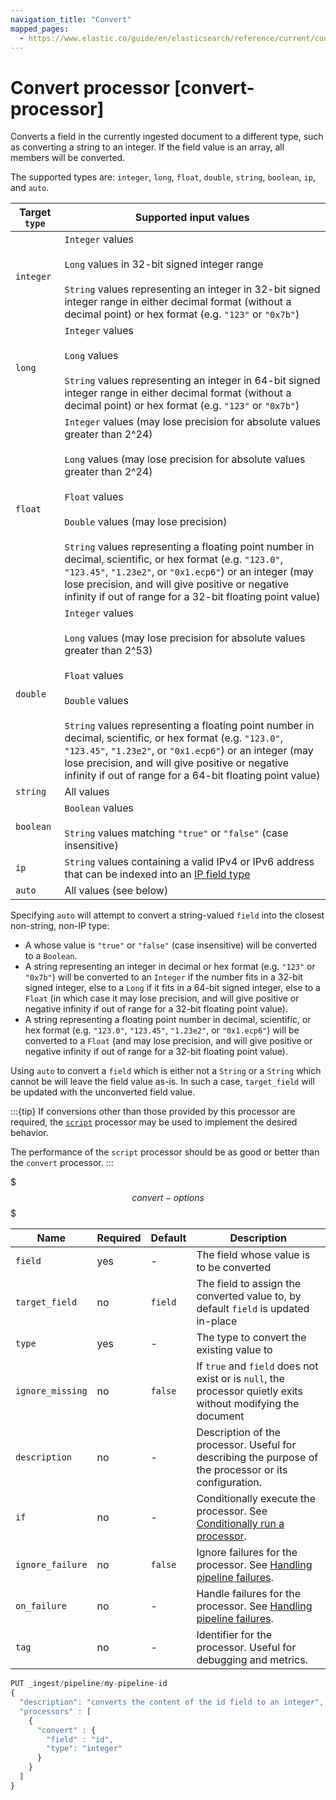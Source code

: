 ```yaml
---
navigation_title: "Convert"
mapped_pages:
  - https://www.elastic.co/guide/en/elasticsearch/reference/current/convert-processor.html
---
```


# Convert processor [convert-processor]

Converts a field in the currently ingested document to a different type, such as converting a string to an integer. If the field value is an array, all members will be converted.

The supported types are: `integer`, `long`, `float`, `double`, `string`, `boolean`, `ip`, and `auto`.

| Target `type` | Supported input values                                                                                                                                                                                                                                                                                                                                                                                                                                                                                                      |
|---------------|-----------------------------------------------------------------------------------------------------------------------------------------------------------------------------------------------------------------------------------------------------------------------------------------------------------------------------------------------------------------------------------------------------------------------------------------------------------------------------------------------------------------------------|
| `integer`     | `Integer` values<br><br>`Long` values in 32-bit signed integer range<br><br>`String` values representing an integer in 32-bit signed integer range in either decimal format (without a decimal point) or hex format (e.g. `"123"` or `"0x7b"`)                                                                                                                                                                                                                                                                              |
| `long`        | `Integer` values<br><br>`Long` values<br><br>`String` values representing an integer in 64-bit signed integer range in either decimal format (without a decimal point) or hex format (e.g. `"123"` or `"0x7b"`)                                                                                                                                                                                                                                                                                                             |
| `float`       | `Integer` values (may lose precision for absolute values greater than 2^24)<br><br>`Long` values (may lose precision for absolute values greater than 2^24)<br><br>`Float` values<br><br>`Double` values (may lose precision)<br><br>`String` values representing a floating point number in decimal, scientific, or hex format (e.g. `"123.0"`, `"123.45"`, `"1.23e2"`, or `"0x1.ecp6"`) or an integer (may lose precision, and will give positive or negative infinity if out of range for a 32-bit floating point value) |
| `double`      | `Integer` values<br><br>`Long` values (may lose precision for absolute values greater than 2^53)<br><br>`Float` values<br><br>`Double` values<br><br>`String` values representing a floating point number in decimal, scientific, or hex format (e.g. `"123.0"`, `"123.45"`, `"1.23e2"`, or `"0x1.ecp6"`) or an integer (may lose precision, and will give positive or negative infinity if out of range for a 64-bit floating point value)                                                                                 |
| `string`      | All values                                                                                                                                                                                                                                                                                                                                                                                                                                                                                                                  |
| `boolean`     | `Boolean` values<br><br>`String` values matching `"true"` or `"false"` (case insensitive)                                                                                                                                                                                                                                                                                                                                                                                                                                   |
| `ip`          | `String` values containing a valid IPv4 or IPv6 address that can be indexed into an [IP field type](/reference/elasticsearch/mapping-reference/ip.md)                                                                                                                                                                                                                                                                                                                                                                       |
| `auto`        | All values (see below)                                                                                                                                                                                                                                                                                                                                                                                                                                                                                                      |

Specifying `auto` will attempt to convert a string-valued `field` into the closest non-string, non-IP type:
 - A whose value is `"true"` or `"false"` (case insensitive) will be converted to a `Boolean`.
 - A string representing an integer in decimal or hex format (e.g. `"123"` or `"0x7b"`) will be converted to an `Integer` if the number fits in a 32-bit signed integer, else to a `Long` if it fits in a 64-bit signed integer, else to a `Float` (in which case it may
lose precision, and will give positive or negative infinity if out of range for a 32-bit floating point value).
 - A string representing a floating point number in decimal, scientific, or hex format (e.g. `"123.0"`, `"123.45"`, `"1.23e2"`, or `"0x1.ecp6"`) will be converted to a `Float` (and may lose precision, and will give positive or negative infinity if out of range for a 32-bit floating point value).

Using `auto` to convert a `field` which is either not a `String` or a `String` which cannot be will leave the field
value as-is. In such a case, `target_field` will be updated with the unconverted field value.

:::{tip}
 If conversions other than those provided by this processor are required, the
[`script`](/reference/enrich-processor/script-processor.md) processor may be used to implement the desired behavior.

The performance of the `script` processor should be as good or better than the `convert` processor.
:::

$$$convert-options$$$

| Name | Required | Default | Description |
| --- | --- | --- | --- |
| `field` | yes | - | The field whose value is to be converted |
| `target_field` | no | `field` | The field to assign the converted value to, by default `field` is updated in-place |
| `type` | yes | - | The type to convert the existing value to |
| `ignore_missing` | no | `false` | If `true` and `field` does not exist or is `null`, the processor quietly exits without modifying the document |
| `description` | no | - | Description of the processor. Useful for describing the purpose of the processor or its configuration. |
| `if` | no | - | Conditionally execute the processor. See [Conditionally run a processor](docs-content://manage-data/ingest/transform-enrich/ingest-pipelines.md#conditionally-run-processor). |
| `ignore_failure` | no | `false` | Ignore failures for the processor. See [Handling pipeline failures](docs-content://manage-data/ingest/transform-enrich/ingest-pipelines.md#handling-pipeline-failures). |
| `on_failure` | no | - | Handle failures for the processor. See [Handling pipeline failures](docs-content://manage-data/ingest/transform-enrich/ingest-pipelines.md#handling-pipeline-failures). |
| `tag` | no | - | Identifier for the processor. Useful for debugging and metrics. |

```js
PUT _ingest/pipeline/my-pipeline-id
{
  "description": "converts the content of the id field to an integer",
  "processors" : [
    {
      "convert" : {
        "field" : "id",
        "type": "integer"
      }
    }
  ]
}
```

